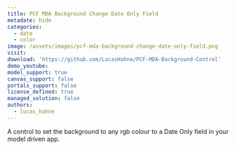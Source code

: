 ```yaml
---
title: PCF MDA Background Change Date Only Field
metadate: hide
categories:
  - date
  - color
image: /assets/images/pcf-mda-background-change-date-only-field.png
visit: 
download: 'https://github.com/LucasHahne/PCF-MDA-Background-Control'
demo_youtube: 
model_support: true
canvas_support: false
portals_support: false
license_defined: true
managed_solution: false
authors:
  - lucas_hahne
---
```

A control to set the background to any rgb colour to a Date Only field in your model driven app.
